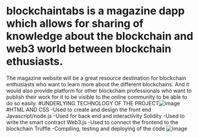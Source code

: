 # blockchaintabs is a magazine dapp which allows for sharing of knowledge about the blockchain and web3 world between blockchain ethusiasts.
The magazine website will be a great resource destination for blockchain enthusiasts who want to learn more about the different blockchains. And it would also provide platform for other blockchain professionals who want to publish their work for it to be visible to the online community to be able to do so easily. 
#UNDERLYING TECHNOLOGY OF THE PROJECT![image](https://user-images.githubusercontent.com/117511921/217662255-a90a5ad5-7d0b-423b-89f4-77d170255e75.png)
#HTML AND CSS 
-Used to create and design the front end 
Javascript/node.js
-Used for back end and interactivity
Solidity
-Used to write the smart contract
Web3.js
-Used to connect the frontend to the blockchain
Truffle
-Compiling, testing and deploying of the code
![image](https://user-images.githubusercontent.com/117511921/217662302-69d377a4-941b-4c4d-9b74-f6f63a41e115.png)

